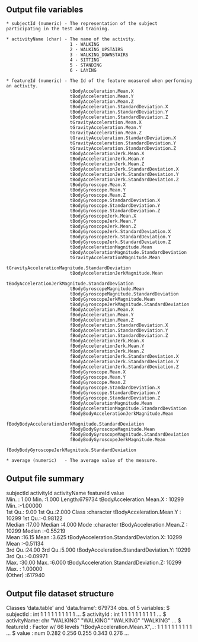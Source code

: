 ## Output file variables
    * subjectId (numeric) - The representation of the subject participating in the test and training.
    
    * activityName (char) - The name of the activity.
                            1 - WALKING
                            2 - WALKING_UPSTAIRS
                            3 - WALKING_DOWNSTAIRS
                            4 - SITTING
                            5 - STANDING
                            6 - LAYING
    
    * featureId (numeric) - The Id of the feature measured when performing an activity.
                            tBodyAcceleration.Mean.X
                            tBodyAcceleration.Mean.Y
                            tBodyAcceleration.Mean.Z
                            tBodyAcceleration.StandardDeviation.X
                            tBodyAcceleration.StandardDeviation.Y
                            tBodyAcceleration.StandardDeviation.Z
                            tGravityAcceleration.Mean.X
                            tGravityAcceleration.Mean.Y
                            tGravityAcceleration.Mean.Z
                            tGravityAcceleration.StandardDeviation.X
                            tGravityAcceleration.StandardDeviation.Y
                            tGravityAcceleration.StandardDeviation.Z
                            tBodyAccelerationJerk.Mean.X
                            tBodyAccelerationJerk.Mean.Y
                            tBodyAccelerationJerk.Mean.Z
                            tBodyAccelerationJerk.StandardDeviation.X
                            tBodyAccelerationJerk.StandardDeviation.Y
                            tBodyAccelerationJerk.StandardDeviation.Z
                            tBodyGyroscope.Mean.X
                            tBodyGyroscope.Mean.Y
                            tBodyGyroscope.Mean.Z
                            tBodyGyroscope.StandardDeviation.X
                            tBodyGyroscope.StandardDeviation.Y
                            tBodyGyroscope.StandardDeviation.Z
                            tBodyGyroscopeJerk.Mean.X
                            tBodyGyroscopeJerk.Mean.Y
                            tBodyGyroscopeJerk.Mean.Z
                            tBodyGyroscopeJerk.StandardDeviation.X
                            tBodyGyroscopeJerk.StandardDeviation.Y
                            tBodyGyroscopeJerk.StandardDeviation.Z
                            tBodyAccelerationMagnitude.Mean
                            tBodyAccelerationMagnitude.StandardDeviation
                            tGravityAccelerationMagnitude.Mean
                            tGravityAccelerationMagnitude.StandardDeviation
                            tBodyAccelerationJerkMagnitude.Mean
                            tBodyAccelerationJerkMagnitude.StandardDeviation
                            tBodyGyroscopeMagnitude.Mean
                            tBodyGyroscopeMagnitude.StandardDeviation
                            tBodyGyroscopeJerkMagnitude.Mean
                            tBodyGyroscopeJerkMagnitude.StandardDeviation
                            fBodyAcceleration.Mean.X
                            fBodyAcceleration.Mean.Y
                            fBodyAcceleration.Mean.Z
                            fBodyAcceleration.StandardDeviation.X
                            fBodyAcceleration.StandardDeviation.Y
                            fBodyAcceleration.StandardDeviation.Z
                            fBodyAccelerationJerk.Mean.X
                            fBodyAccelerationJerk.Mean.Y
                            fBodyAccelerationJerk.Mean.Z
                            fBodyAccelerationJerk.StandardDeviation.X
                            fBodyAccelerationJerk.StandardDeviation.Y
                            fBodyAccelerationJerk.StandardDeviation.Z
                            fBodyGyroscope.Mean.X
                            fBodyGyroscope.Mean.Y
                            fBodyGyroscope.Mean.Z
                            fBodyGyroscope.StandardDeviation.X
                            fBodyGyroscope.StandardDeviation.Y
                            fBodyGyroscope.StandardDeviation.Z
                            fBodyAccelerationMagnitude.Mean
                            fBodyAccelerationMagnitude.StandardDeviation
                            fBodyBodyAccelerationJerkMagnitude.Mean
                            fBodyBodyAccelerationJerkMagnitude.StandardDeviation
                            fBodyBodyGyroscopeMagnitude.Mean
                            fBodyBodyGyroscopeMagnitude.StandardDeviation
                            fBodyBodyGyroscopeJerkMagnitude.Mean
                            fBodyBodyGyroscopeJerkMagnitude.StandardDeviation
    
    * average (numeric)   - The average value of the measure.

## Output file summary
   subjectId       activityId    activityName                                       featureId          value         
 Min.   : 1.00   Min.   :1.000   Length:679734      tBodyAcceleration.Mean.X             : 10299   Min.   :-1.00000  
 1st Qu.: 9.00   1st Qu.:2.000   Class :character   tBodyAcceleration.Mean.Y             : 10299   1st Qu.:-0.98122  
 Median :17.00   Median :4.000   Mode  :character   tBodyAcceleration.Mean.Z             : 10299   Median :-0.55219  
 Mean   :16.15   Mean   :3.625                      tBodyAcceleration.StandardDeviation.X: 10299   Mean   :-0.51134  
 3rd Qu.:24.00   3rd Qu.:5.000                      tBodyAcceleration.StandardDeviation.Y: 10299   3rd Qu.:-0.09971  
 Max.   :30.00   Max.   :6.000                      tBodyAcceleration.StandardDeviation.Z: 10299   Max.   : 1.00000  
                                                    (Other)                              :617940   
## Output file dataset structure
Classes ‘data.table’ and 'data.frame':	679734 obs. of  5 variables:
 $ subjectId   : int  1 1 1 1 1 1 1 1 1 1 ...
 $ activityId  : int  1 1 1 1 1 1 1 1 1 1 ...
 $ activityName: chr  "WALKING" "WALKING" "WALKING" "WALKING" ...
 $ featureId   : Factor w/ 66 levels "tBodyAcceleration.Mean.X",..: 1 1 1 1 1 1 1 1 1 1 ...
 $ value       : num  0.282 0.256 0.255 0.343 0.276 ...
